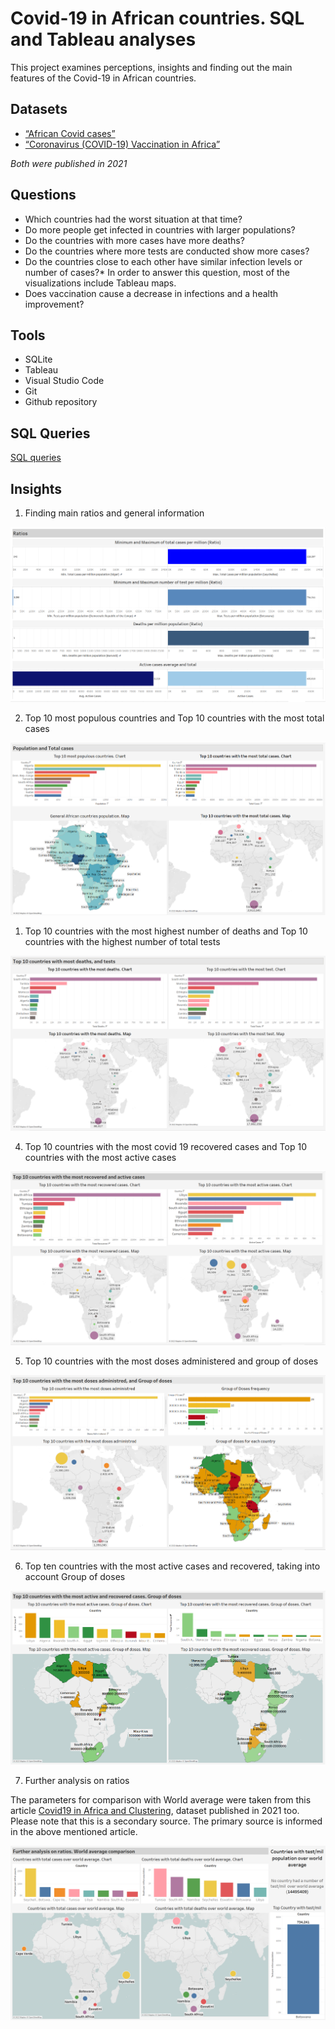 # Covid-19 in African countries. SQL and Tableau analyses

This project examines perceptions, insights and finding out the main features of the Covid-19 in African countries.

## Datasets

- [“African Covid cases”](https://www.kaggle.com/datasets/johnfisayo/african-covid-cases)
- [“Coronavirus (COVID-19) Vaccination in Africa”](https://www.kaggle.com/datasets/malcolm95/covid19-vaccination-in-africa)

*Both were published in 2021*

## Questions

- Which countries had the worst situation at that time?
- Do more people get infected in countries with larger populations?
- Do the countries with more cases have more deaths?
- Do the countries where more tests are conducted show more cases?
- Do the countries close to each other have similar infection levels or number of cases?* In order to answer this question, most of the visualizations include Tableau maps.
- Does vaccination cause a decrease in infections and a health improvement?

## Tools

- SQLite
- Tableau
- Visual Studio Code
- Git
- Github repository

## SQL Queries

[SQL queries](africa_covid_vac_analysis.sql)

## Insights

1. Finding main ratios and general information

![Finding main ratios and general information](tableau_dashboards/1_general_info_ratios.png)

2. Top 10 most populous countries and Top 10 countries with the most total cases

![Top 10 most populous countries and the most total cases](tableau_dashboards/2_top_population_top_cases.png)

1. Top 10 countries with the most highest number of deaths and Top 10 countries with the highest number of total tests

![Top 10 most deaths and test](tableau_dashboards/3_top_deaths_tests.png)

4. Top 10 countries with the most covid 19 recovered cases and Top 10 countries with the most active cases

![Top 10 countries with the most recovered and active cases](tableau_dashboards/4_top_recovered_top_active.png)

5. Top 10 countries with the most doses administered and group of doses

![Top 10 countries with the most doses administered and group of doses](tableau_dashboards/5_top_vac_doses.png)

6. Top ten countries with the most active cases and recovered, taking into account Group of doses

![Top ten countries with the most active cases and recovered, taking into account Group of doses](tableau_dashboards/6_top_act_reco._GroupDoses.png)

7. Further analysis on ratios

The parameters for comparison with World average were taken from this article [Covid19 in Africa and Clustering](https://www.kaggle.com/code/sasakitetsuya/covid19-in-africa-eda-and-clustering), dataset published in 2021 too. Please note that this is a secondary source. The primary source is informed in the above mentioned article.

![Further analysis on ratios](tableau_dashboards/7_further_ratios.png)
